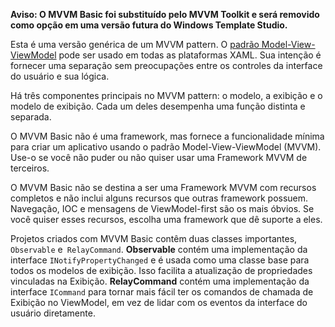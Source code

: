 ﻿**Aviso: O MVVM Basic foi substituído pelo MVVM Toolkit e será removido como opção em uma versão futura do Windows Template Studio.**

Esta é uma versão genérica de um MVVM pattern.  O [padrão Model-View-ViewModel](https://en.wikipedia.org/wiki/Model%E2%80%93view%E2%80%93viewmodel) pode ser usado em todas as plataformas XAML. Sua intenção é fornecer uma separação sem preocupações entre os controles da interface do usuário e sua lógica.

Há três componentes principais no MVVM pattern: o modelo, a exibição e o modelo de exibição. Cada um deles desempenha uma função distinta e separada.

O MVVM Basic não é uma framework, mas fornece a funcionalidade mínima para criar um aplicativo usando o padrão Model-View-ViewModel (MVVM).
Use-o se você não puder ou não quiser usar uma Framework MVVM de terceiros.

O MVVM Basic não se destina a ser uma Framework MVVM com recursos completos e não inclui alguns recursos que outras framework possuem. Navegação, IOC e mensagens de ViewModel-first são os mais óbvios. Se você quiser esses recursos, escolha uma framework que dê suporte a eles.

Projetos criados com MVVM Basic contêm duas classes importantes, `Observable` e` RelayCommand`.
**Observable** contém uma implementação da interface `INotifyPropertyChanged` e é usada como uma classe base para todos os modelos de exibição. Isso facilita a atualização de propriedades vinculadas na Exibição.
**RelayCommand** contém uma implementação da interface `ICommand` para tornar mais fácil ter os comandos de chamada de Exibição no ViewModel, em vez de lidar com os eventos da interface do usuário diretamente.
